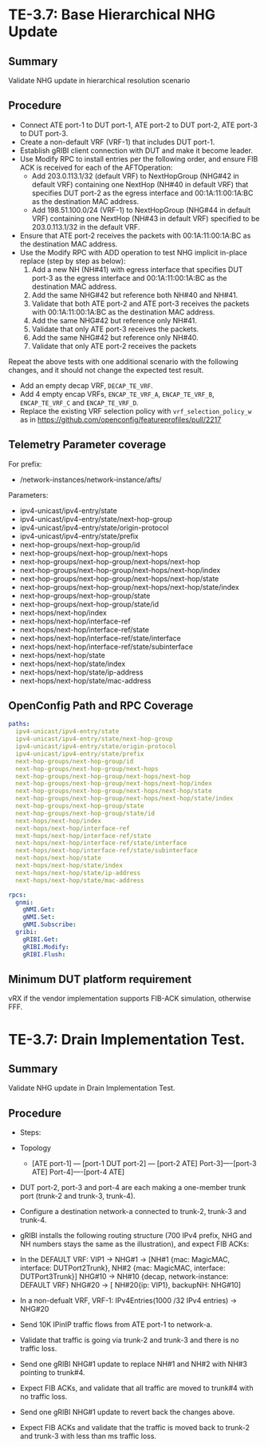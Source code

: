# TE-3.7: Base Hierarchical NHG Update

## Summary

Validate NHG update in hierarchical resolution scenario

## Procedure

*   Connect ATE port-1 to DUT port-1, ATE port-2 to DUT port-2, ATE port-3 to
    DUT port-3.
*   Create a non-default VRF (VRF-1) that includes DUT port-1.
*   Establish gRIBI client connection with DUT and make it become leader.
*   Use Modify RPC to install entries per the following order, and ensure FIB
    ACK is received for each of the AFTOperation:
    *   Add 203.0.113.1/32 (default VRF) to NextHopGroup (NHG#42 in default VRF)
        containing one NextHop (NH#40 in default VRF) that specifies DUT port-2
        as the egress interface and 00:1A:11:00:1A:BC as the destination MAC
        address.
    *   Add 198.51.100.0/24 (VRF-1) to NextHopGroup (NHG#44 in default VRF)
        containing one NextHop (NH#43 in default VRF) specified to be
        203.0.113.1/32 in the default VRF.
*   Ensure that ATE port-2 receives the packets with 00:1A:11:00:1A:BC as the
    destination MAC address.
*   Use the Modify RPC with ADD operation to test NHG implicit in-place replace
    (step by step as below):
    1.  Add a new NH (NH#41) with egress interface that specifies DUT port-3 as
        the egress interface and 00:1A:11:00:1A:BC as the destination MAC
        address.
    2.  Add the same NHG#42 but reference both NH#40 and NH#41.
    3.  Validate that both ATE port-2 and ATE port-3 receives the packets with
        00:1A:11:00:1A:BC as the destination MAC address.
    4.  Add the same NHG#42 but reference only NH#41.
    5.  Validate that only ATE port-3 receives the packets.
    6.  Add the same NHG#42 but reference only NH#40.
    7.  Validate that only ATE port-2 receives the packets

Repeat the above tests with one additional scenario with the following changes,
and it should not change the expected test result.

*   Add an empty decap VRF, `DECAP_TE_VRF`.
*   Add 4 empty encap VRFs, `ENCAP_TE_VRF_A`, `ENCAP_TE_VRF_B`, `ENCAP_TE_VRF_C`
    and `ENCAP_TE_VRF_D`.
*   Replace the existing VRF selection policy with `vrf_selection_policy_w` as
    in <https://github.com/openconfig/featureprofiles/pull/2217>

## Telemetry Parameter coverage

For prefix:

*   /network-instances/network-instance/afts/

Parameters:

*   ipv4-unicast/ipv4-entry/state
*   ipv4-unicast/ipv4-entry/state/next-hop-group
*   ipv4-unicast/ipv4-entry/state/origin-protocol
*   ipv4-unicast/ipv4-entry/state/prefix
*   next-hop-groups/next-hop-group/id
*   next-hop-groups/next-hop-group/next-hops
*   next-hop-groups/next-hop-group/next-hops/next-hop
*   next-hop-groups/next-hop-group/next-hops/next-hop/index
*   next-hop-groups/next-hop-group/next-hops/next-hop/state
*   next-hop-groups/next-hop-group/next-hops/next-hop/state/index
*   next-hop-groups/next-hop-group/state
*   next-hop-groups/next-hop-group/state/id
*   next-hops/next-hop/index
*   next-hops/next-hop/interface-ref
*   next-hops/next-hop/interface-ref/state
*   next-hops/next-hop/interface-ref/state/interface
*   next-hops/next-hop/interface-ref/state/subinterface
*   next-hops/next-hop/state
*   next-hops/next-hop/state/index
*   next-hops/next-hop/state/ip-address
*   next-hops/next-hop/state/mac-address

## OpenConfig Path and RPC Coverage
```yaml
paths:
  ipv4-unicast/ipv4-entry/state
  ipv4-unicast/ipv4-entry/state/next-hop-group
  ipv4-unicast/ipv4-entry/state/origin-protocol
  ipv4-unicast/ipv4-entry/state/prefix
  next-hop-groups/next-hop-group/id
  next-hop-groups/next-hop-group/next-hops
  next-hop-groups/next-hop-group/next-hops/next-hop
  next-hop-groups/next-hop-group/next-hops/next-hop/index
  next-hop-groups/next-hop-group/next-hops/next-hop/state
  next-hop-groups/next-hop-group/next-hops/next-hop/state/index
  next-hop-groups/next-hop-group/state
  next-hop-groups/next-hop-group/state/id
  next-hops/next-hop/index
  next-hops/next-hop/interface-ref
  next-hops/next-hop/interface-ref/state
  next-hops/next-hop/interface-ref/state/interface
  next-hops/next-hop/interface-ref/state/subinterface
  next-hops/next-hop/state
  next-hops/next-hop/state/index
  next-hops/next-hop/state/ip-address
  next-hops/next-hop/state/mac-address

rpcs:
  gnmi:
    gNMI.Get:
    gNMI.Set:
    gNMI.Subscribe:
  gribi:
    gRIBI.Get:
    gRIBI.Modify:
    gRIBI.Flush:
```

## Minimum DUT platform requirement

vRX if the vendor implementation supports FIB-ACK simulation, otherwise FFF.

# TE-3.7: Drain Implementation Test.

## Summary

Validate NHG update in Drain Implementation Test.

## Procedure

*   Steps:
*   Topology
    *   [ATE port-1] — [port-1 DUT port-2] — [port-2 ATE] Port-3]—-[port-3 ATE]
        Port-4]—-[port-4 ATE]
*   DUT port-2, port-3 and port-4 are each making a one-member trunk port
    (trunk-2 and trunk-3, trunk-4).
*   Configure a destination network-a connected to trunk-2, trunk-3 and trunk-4.
*   gRIBI installs the following routing structure (700 IPv4 prefix, NHG and NH
    numbers stays the same as the illustration), and expect FIB ACKs:
*   In the DEFAULT VRF: VIP1 -> NHG#1 -> [NH#1 {mac: MagicMAC, interface:
    DUTPort2Trunk}, NH#2 {mac: MagicMAC, interface: DUTPort3Trunk}] NHG#10 ->
    NH#10 {decap, network-instance: DEFAULT VRF} NHG#20 -> [ NH#20{ip: VIP1},
    backupNH: NHG#10]

*   In a non-defualt VRF, VRF-1: IPv4Entries(1000 /32 IPv4 entries) -> NHG#20

*   Send 10K IPinIP traffic flows from ATE port-1 to network-a.

*   Validate that traffic is going via trunk-2 and trunk-3 and there is no
    traffic loss.

*   Send one gRIBI NHG#1 update to replace NH#1 and NH#2 with NH#3 pointing to
    trunk#4.

*   Expect FIB ACKs, and validate that all traffic are moved to trunk#4 with no
    traffic loss.

*   Send one gRIBI NHG#1 update to revert back the changes above.

*   Expect FIB ACKs and validate that the traffic is moved back to trunk-2 and
    trunk-3 with less than <xx> ms traffic loss.

